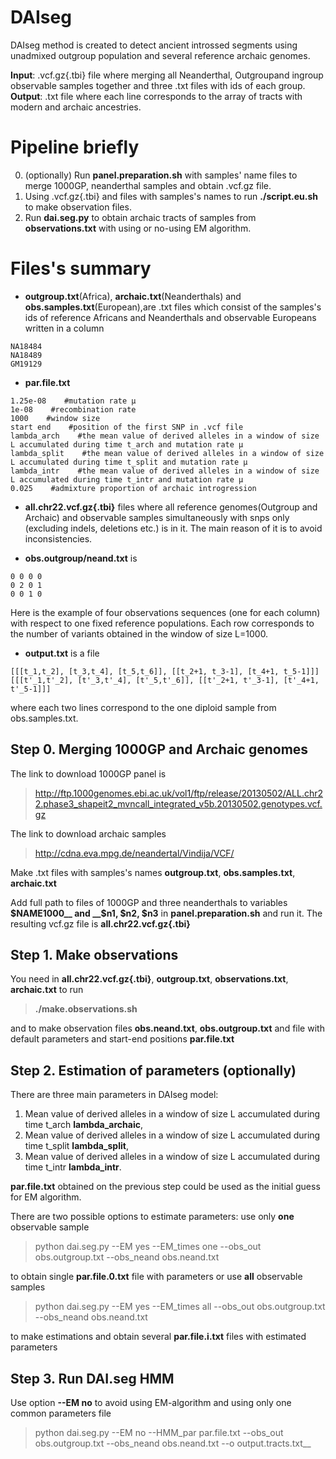 # DAIseg
DAIseg method is created to detect ancient introssed segments using unadmixed outgroup population and several reference archaic genomes. 

__Input__: .vcf.gz{.tbi} file where merging all Neanderthal, Outgroupand  ingroup observable samples together and three .txt files with ids of each group.
__Output__: .txt file where each line corresponds to the array of tracts with modern and archaic ancestries.


# Pipeline briefly
0. (optionally) Run __panel.preparation.sh__ with samples' name files to merge 1000GP, neanderthal samples and obtain .vcf.gz file.
1. Using .vcf.gz{.tbi} and files with samples's names to run __./script.eu.sh__ to make observation files.
3. Run __dai.seg.py__ to obtain archaic tracts of samples from  __observations.txt__ with using or no-using  EM algorithm.



# Files's summary
*  __outgroup.txt__(Africa), __archaic.txt__(Neanderthals)  and __obs.samples.txt__(European),are .txt files which consist  of the samples's ids of reference Africans and Neanderthals and observable Europeans written in a column
```note
NA18484
NA18489
GM19129
```


*  __par.file.txt__
```note
1.25e-08    #mutation rate μ
1e-08    #recombination rate
1000    #window size
start end    #position of the first SNP in .vcf file
lambda_arch    #the mean value of derived alleles in a window of size L accumulated during time t_arch and mutation rate μ 
lambda_split    #the mean value of derived alleles in a window of size L accumulated during time t_split and mutation rate μ 
lambda_intr    #the mean value of derived alleles in a window of size L accumulated during time t_intr and mutation rate μ 
0.025    #admixture proportion of archaic introgression
```

*  __all.chr22.vcf.gz{.tbi}__ files where  all reference genomes(Outgroup and Archaic) and observable samples simultaneously with snps only (excluding indels, deletions etc.) is in it. The main reason of it is to avoid inconsistencies.
  
*  __obs.outgroup/neand.txt__ is 
```note
0 0 0 0 
0 2 0 1
0 0 1 0
```
Here is the example of four  observations sequences (one for  each column) with respect to one fixed reference populations. Each row corresponds to the number of variants obtained in the window of size L=1000.

* __output.txt__ is a  file 
```note
[[[t_1,t_2], [t_3,t_4], [t_5,t_6]], [[t_2+1, t_3-1], [t_4+1, t_5-1]]]
[[[t'_1,t'_2], [t'_3,t'_4], [t'_5,t'_6]], [[t'_2+1, t'_3-1], [t'_4+1, t'_5-1]]]
```
where each two lines correspond to the one diploid sample from obs.samples.txt.





## Step 0. Merging 1000GP  and Archaic genomes
The link to download 1000GP panel is 
>http://ftp.1000genomes.ebi.ac.uk/vol1/ftp/release/20130502/ALL.chr22.phase3_shapeit2_mvncall_integrated_v5b.20130502.genotypes.vcf.gz 

The link to download archaic samples 
>http://cdna.eva.mpg.de/neandertal/Vindija/VCF/ 

Make .txt files with samples's names  __outgroup.txt__, __obs.samples.txt__, __archaic.txt__

Add full path to files  of 1000GP and three neanderthals to variables __$NAME1000__ and __$n1, $n2, $n3__ in  __panel.preparation.sh__  and run it. The resulting vcf.gz file is __all.chr22.vcf.gz{.tbi}__

## Step 1.  Make observations

You need in  __all.chr22.vcf.gz{.tbi}__,  __outgroup.txt__, __observations.txt__, __archaic.txt__ to run  

>__./make.observations.sh__

and to  make observation  files __obs.neand.txt__, __obs.outgroup.txt__ and file with default parameters and start-end positions __par.file.txt__


##






## Step 2. Estimation of parameters (optionally)
There are three main parameters in DAIseg model:
1. Mean value of derived alleles in a window of size L accumulated during time t_arch  __lambda_archaic__,
2. Mean value of derived alleles in a window of size L accumulated during time t_split  __lambda_split__,
3. Mean value of derived alleles in a window of size L accumulated during time t_intr  __lambda_intr__.

__par.file.txt__ obtained on the previous step could be used as the initial guess for EM algorithm.

There are two possible options to estimate parameters: 
use only __one__ observable sample 
> python dai.seg.py --EM yes --EM_times one --obs_out obs.outgroup.txt --obs_neand obs.neand.txt

to obtain single __par.file.0.txt__ file with parameters 
or use   __all__ observable samples
 
> python dai.seg.py --EM yes --EM_times all --obs_out obs.outgroup.txt --obs_neand obs.neand.txt
> 
to make estimations and obtain several __par.file.i.txt__   files with estimated parameters






## Step 3. Run DAI.seg HMM 

Use option __--EM no__ to avoid using EM-algorithm and using only one common parameters file

> python dai.seg.py  --EM no --HMM_par par.file.txt --obs_out obs.outgroup.txt --obs_neand obs.neand.txt --o output.tracts.txt__
















